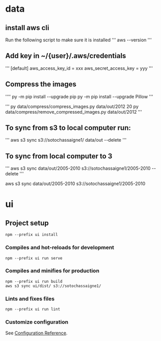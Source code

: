 # data

## install aws cli
Run the following script to make sure it is installed
'''
aws --version
'''
## Add key in ~/{user}/.aws/credentials
'''
[default]
aws_access_key_id = xxx
aws_secret_access_key = yyy
'''

## Compress the images
''''
py -m pip install --upgrade pip
py -m pip install --upgrade Pillow
'''

'''
py  data/compress/compress_images.py data/out/2012 20
py  data/compress/remove_compressed_images.py data/out/2012 
'''

## To sync from s3 to local computer run:
'''
aws s3 sync s3://sotochassaigne1/ data/out --delete
'''
## To sync from local computer to 3
'''
aws s3 sync data/out/2005-2010 s3://sotochassaigne1/2005-2010 --delete
'''

aws s3 sync data/out/2005-2010 s3://sotochassaigne1/2005-2010

# ui
## Project setup
```
npm --prefix ui install
```

### Compiles and hot-reloads for development
```
npm --prefix ui run serve
```

### Compiles and minifies for production
```
npm --prefix ui run build
aws s3 sync ui/dist/ s3://sotochassaigne1/
```

### Lints and fixes files
```
npm --prefix ui run lint
```

### Customize configuration
See [Configuration Reference](https://cli.vuejs.org/config/).


